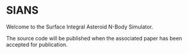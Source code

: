 # SIANS
Welcome to the Surface Integral Asteroid N-Body Simulator.

The source code will be published when the associated paper has been accepted for publication.
